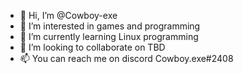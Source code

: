 - 👋 Hi, I’m @Cowboy-exe
- 👀 I’m interested in games and programming
- 🌱 I’m currently learning Linux programming
- 💞️ I’m looking to collaborate on TBD
- 📫 You can reach me on discord Cowboy.exe#2408

<!---
Cowboy-exe/Cowboy-exe is a ✨ special ✨ repository because its `README.md` (this file) appears on your GitHub profile.
You can click the Preview link to take a look at your changes.
--->
